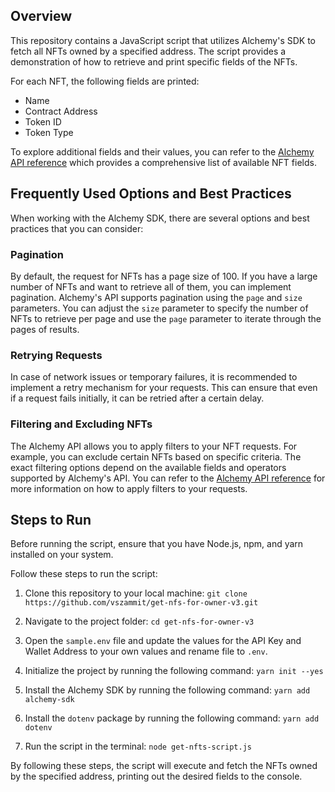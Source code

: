 ## Overview
This repository contains a JavaScript script that utilizes Alchemy's SDK to fetch all NFTs owned by a specified address. The script provides a demonstration of how to retrieve and print specific fields of the NFTs.

For each NFT, the following fields are printed:
- Name
- Contract Address
- Token ID
- Token Type

To explore additional fields and their values, you can refer to the [Alchemy API reference](https://docs.alchemy.com/reference/getnfts) which provides a comprehensive list of available NFT fields.

## Frequently Used Options and Best Practices
When working with the Alchemy SDK, there are several options and best practices that you can consider:

### Pagination
By default, the request for NFTs has a page size of 100. If you have a large number of NFTs and want to retrieve all of them, you can implement pagination. Alchemy's API supports pagination using the `page` and `size` parameters. You can adjust the `size` parameter to specify the number of NFTs to retrieve per page and use the `page` parameter to iterate through the pages of results.

### Retrying Requests
In case of network issues or temporary failures, it is recommended to implement a retry mechanism for your requests. This can ensure that even if a request fails initially, it can be retried after a certain delay. 

### Filtering and Excluding NFTs
The Alchemy API allows you to apply filters to your NFT requests. For example, you can exclude certain NFTs based on specific criteria. The exact filtering options depend on the available fields and operators supported by Alchemy's API. You can refer to the [Alchemy API reference](https://docs.alchemy.com/reference/getnfts) for more information on how to apply filters to your requests.



## Steps to Run

Before running the script, ensure that you have Node.js, npm, and yarn installed on your system. 

Follow these steps to run the script:

1. Clone this repository to your local machine:
`git clone https://github.com/vszammit/get-nfs-for-owner-v3.git`


2. Navigate to the project folder: `cd get-nfs-for-owner-v3`


3. Open the `sample.env` file and update the values for the API Key and Wallet Address to your own values and rename file to `.env`.


4. Initialize the project by running the following command: `yarn init --yes`


5. Install the Alchemy SDK by running the following command: `yarn add alchemy-sdk`


6. Install the `dotenv` package by running the following command: `yarn add dotenv`


7. Run the script in the terminal: `node get-nfts-script.js`


By following these steps, the script will execute and fetch the NFTs owned by the specified address, printing out the desired fields to the console.

